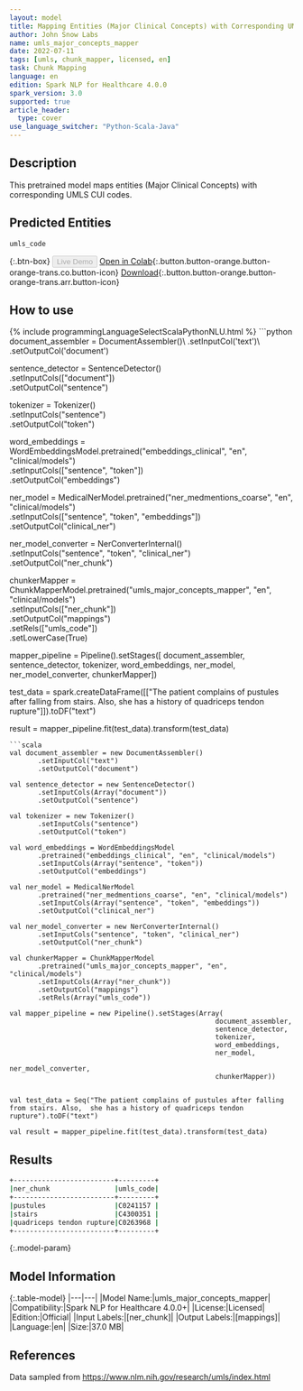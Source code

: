 ```yaml
---
layout: model
title: Mapping Entities (Major Clinical Concepts) with Corresponding UMLS CUI Codes
author: John Snow Labs
name: umls_major_concepts_mapper
date: 2022-07-11
tags: [umls, chunk_mapper, licensed, en]
task: Chunk Mapping
language: en
edition: Spark NLP for Healthcare 4.0.0
spark_version: 3.0
supported: true
article_header:
  type: cover
use_language_switcher: "Python-Scala-Java"
---
```


## Description

This pretrained model maps entities (Major Clinical Concepts) with corresponding UMLS CUI codes.

## Predicted Entities

`umls_code`

{:.btn-box}
<button class="button button-orange" disabled>Live Demo</button>
[Open in Colab](https://colab.research.google.com/github/JohnSnowLabs/spark-nlp-workshop/blob/master/tutorials/Certification_Trainings/Healthcare/26.Chunk_Mapping.ipynb){:.button.button-orange.button-orange-trans.co.button-icon}
[Download](https://s3.amazonaws.com/auxdata.johnsnowlabs.com/clinical/models/umls_major_concepts_mapper_en_4.0.0_3.0_1657579020337.zip){:.button.button-orange.button-orange-trans.arr.button-icon}

## How to use



<div class="tabs-box" markdown="1">
{% include programmingLanguageSelectScalaPythonNLU.html %}
```python
document_assembler = DocumentAssembler()\
      .setInputCol('text')\
      .setOutputCol('document')

sentence_detector = SentenceDetector()\
      .setInputCols(["document"])\
      .setOutputCol("sentence")

tokenizer = Tokenizer()\
      .setInputCols("sentence")\
      .setOutputCol("token")

word_embeddings = WordEmbeddingsModel.pretrained("embeddings_clinical", "en", "clinical/models")\
      .setInputCols(["sentence", "token"])\
      .setOutputCol("embeddings")

ner_model = MedicalNerModel.pretrained("ner_medmentions_coarse", "en", "clinical/models")\
    .setInputCols(["sentence", "token", "embeddings"])\
    .setOutputCol("clinical_ner")

ner_model_converter = NerConverterInternal()\
    .setInputCols("sentence", "token", "clinical_ner")\
    .setOutputCol("ner_chunk")

chunkerMapper = ChunkMapperModel.pretrained("umls_major_concepts_mapper", "en", "clinical/models")\
      .setInputCols(["ner_chunk"])\
      .setOutputCol("mappings")\
      .setRels(["umls_code"])\
      .setLowerCase(True)


mapper_pipeline = Pipeline().setStages([
        document_assembler,
        sentence_detector,
        tokenizer, 
        word_embeddings,
        ner_model, 
        ner_model_converter, 
        chunkerMapper])


test_data = spark.createDataFrame([["The patient complains of pustules after falling from stairs. Also,  she has a history of quadriceps tendon rupture"]]).toDF("text")

result = mapper_pipeline.fit(test_data).transform(test_data)

```
```scala
val document_assembler = new DocumentAssembler()
       .setInputCol("text")
       .setOutputCol("document")

val sentence_detector = new SentenceDetector()
       .setInputCols(Array("document"))
       .setOutputCol("sentence")

val tokenizer = new Tokenizer()
       .setInputCols("sentence")
       .setOutputCol("token")

val word_embeddings = WordEmbeddingsModel
       .pretrained("embeddings_clinical", "en", "clinical/models")
       .setInputCols(Array("sentence", "token"))
       .setOutputCol("embeddings")

val ner_model = MedicalNerModel
       .pretrained("ner_medmentions_coarse", "en", "clinical/models")
       .setInputCols(Array("sentence", "token", "embeddings"))
       .setOutputCol("clinical_ner")

val ner_model_converter = new NerConverterInternal()
       .setInputCols("sentence", "token", "clinical_ner")
       .setOutputCol("ner_chunk")

val chunkerMapper = ChunkMapperModel
       .pretrained("umls_major_concepts_mapper", "en", "clinical/models")
       .setInputCols(Array("ner_chunk"))
       .setOutputCol("mappings")
       .setRels(Array("umls_code")) 

val mapper_pipeline = new Pipeline().setStages(Array(
                                                   document_assembler,
                                                   sentence_detector,
                                                   tokenizer, 
                                                   word_embeddings,
                                                   ner_model, 
                                                   ner_model_converter, 
                                                   chunkerMapper))


val test_data = Seq("The patient complains of pustules after falling from stairs. Also,  she has a history of quadriceps tendon rupture").toDF("text")

val result = mapper_pipeline.fit(test_data).transform(test_data) 
```
</div>

## Results

```bash
+-------------------------+---------+
|ner_chunk                |umls_code|
+-------------------------+---------+
|pustules                 |C0241157 |
|stairs                   |C4300351 |
|quadriceps tendon rupture|C0263968 |
+-------------------------+---------+
```

{:.model-param}
## Model Information

{:.table-model}
|---|---|
|Model Name:|umls_major_concepts_mapper|
|Compatibility:|Spark NLP for Healthcare 4.0.0+|
|License:|Licensed|
|Edition:|Official|
|Input Labels:|[ner_chunk]|
|Output Labels:|[mappings]|
|Language:|en|
|Size:|37.0 MB|

## References

Data sampled from https://www.nlm.nih.gov/research/umls/index.html